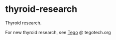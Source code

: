 # thyroid-research
Thyroid research.

For new thyroid research, see [Tego](https://www.tegotech.org/) @ tegotech.org
